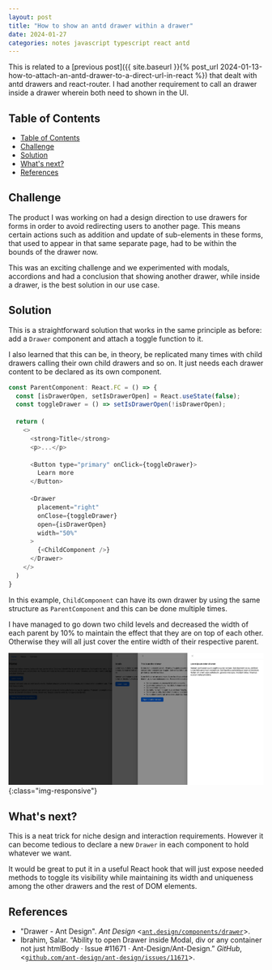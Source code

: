 ```yaml
---
layout: post
title: "How to show an antd drawer within a drawer"
date: 2024-01-27
categories: notes javascript typescript react antd
---
```


This is related to a [previous post]({{ site.baseurl }}{% post_url 2024-01-13-how-to-attach-an-antd-drawer-to-a-direct-url-in-react %}) that dealt with antd drawers and react-router. I had another requirement to call an drawer inside a drawer wherein both need to shown in the UI.

## Table of Contents
- [Table of Contents](#table-of-contents)
- [Challenge](#challenge)
- [Solution](#solution)
- [What's next?](#whats-next)
- [References](#references)

## Challenge

The product I was working on had a design direction to use drawers for forms in order to avoid redirecting users to another page. This means certain actions such as addition and update of sub-elements in these forms, that used to appear in that same separate page, had to be within the bounds of the drawer now.

This was an exciting challenge and we experimented with modals, accordions and had a conclusion that showing another drawer, while inside a drawer, is the best solution in our use case.

## Solution

This is a straightforward solution that works in the same principle as before: add a `Drawer` component and attach a toggle function to it. 

I also learned that this can be, in theory, be replicated many times with child drawers calling their own child drawers and so on. It just needs each drawer content to be declared as its own component.

~~~javascript
const ParentComponent: React.FC = () => {
  const [isDrawerOpen, setIsDrawerOpen] = React.useState(false);
  const toggleDrawer = () => setIsDrawerOpen(!isDrawerOpen);

  return (
    <>
      <strong>Title</strong>
      <p>...</p>
    
      <Button type="primary" onClick={toggleDrawer}>
        Learn more
      </Button>

      <Drawer
        placement="right"
        onClose={toggleDrawer}
        open={isDrawerOpen}
        width="50%"
      >
        {<ChildComponent />}
      </Drawer>
    </>
  )
}
~~~

In this example, `ChildComponent` can have its own drawer by using the same structure as `ParentComponent` and this can be done multiple times.

 I have managed to go down two child levels and decreased the width of each parent by 10% to maintain the effect that they are on top of each other. Otherwise they will all just cover the entire width of their respective parent. 

![Drawers within drawers](/images/posts/2024-01-27-how-to-show-an-antd-drawer-within-a-drawer/drawers-in-drawers.png){:class="img-responsive"}

## What's next?

This is a neat trick for niche design and interaction requirements. However it can become tedious to declare a new `Drawer` in each component to hold whatever we want. 

It would be great to put it in a useful React hook that will just expose needed methods to toggle its visibility while maintaining its width and uniqueness among the other drawers and the rest of DOM elements.

## References

- "Drawer - Ant Design". *Ant Design* <[`ant.design/components/drawer`](https://ant.design/components/drawer/)>.
- Ibrahim, Salar. “Ability to open Drawer inside Modal, div or any container not just htmlBody · Issue #11671 · Ant-Design/Ant-Design.” *GitHub*, <[`github.com/ant-design/ant-design/issues/11671`](https://github.com/ant-design/ant-design/issues/11671)>.
